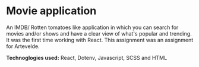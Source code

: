 # Movie application

An IMDB/ Rotten tomatoes like application in which you can search for movies and/or shows and have a clear view of what's popular and trending. It was the first time working with React. This assignment was an assignment for Artevelde.

**Technoglogies used:** React, Dotenv, Javascript, SCSS and HTML
